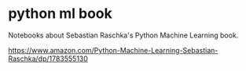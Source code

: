 # python ml book

Notebooks about Sebastian Raschka's Python Machine Learning book.

https://www.amazon.com/Python-Machine-Learning-Sebastian-Raschka/dp/1783555130
